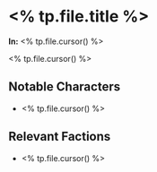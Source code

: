 # <% tp.file.title %>

**In:** <% tp.file.cursor() %>

<% tp.file.cursor() %>
## Notable Characters

- <% tp.file.cursor() %>

## Relevant Factions

- <% tp.file.cursor() %>